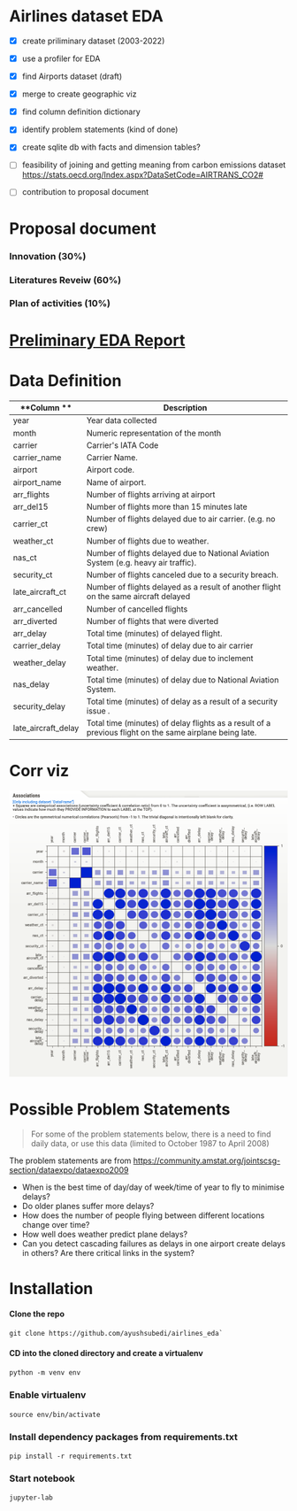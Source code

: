 # Airlines dataset EDA

- [x] create priliminary dataset (2003-2022)
- [x] use a profiler for EDA
- [x] find Airports dataset (draft)
- [x] merge to create geographic viz
- [x] find column definition dictionary
- [x] identify problem statements (kind of done)
- [x] create sqlite db with facts and dimension tables? 
- [ ] feasibility of joining and getting meaning from carbon emissions dataset https://stats.oecd.org/Index.aspx?DataSetCode=AIRTRANS_CO2#
- [ ] contribution to proposal document


# Proposal document

### Innovation (30%)

### Literatures Reveiw (60%)

### Plan of activities (10%)




# [Preliminary EDA Report](https://htmlpreview.github.io/?https://github.com/ayushsubedi/airlines_eda/blob/main/profiler_reports/eda_report_sweetviz.html)

# Data Definition
| **Column **         | **Description**                                                                                         |
|---------------------|---------------------------------------------------------------------------------------------------------|
| year                | Year data collected                                                                                     |
| month               | Numeric representation of the month                                                                     |
| carrier             | Carrier's IATA Code                                                                                     |
| carrier_name        | Carrier Name.                                                                                           |
| airport             | Airport code.                                                                                           |
| airport_name        | Name of airport.                                                                                        |
| arr_flights         | Number of flights arriving at airport                                                                   |
| arr_del15           | Number of flights more than 15 minutes late                                                             |
| carrier_ct          | Number of flights delayed due to air carrier. (e.g. no crew)                                            |
| weather_ct          | Number of flights due to weather.                                                                       |
| nas_ct              | Number of flights delayed due to National Aviation System (e.g. heavy air traffic).                     |
| security_ct         | Number of flights canceled due to a security breach.                                                    |
| late_aircraft_ct    | Number of flights delayed as a result of another flight on the same aircraft delayed                    |
| arr_cancelled       | Number of cancelled flights                                                                             |
| arr_diverted        | Number of flights that were diverted                                                                    |
| arr_delay           | Total time (minutes) of delayed flight.                                                                 |
| carrier_delay       | Total time (minutes) of delay due to air carrier                                                        |
| weather_delay       | Total time (minutes) of delay due to inclement weather.                                                 |
| nas_delay           | Total time (minutes) of delay due to National Aviation System.                                          |
| security_delay      | Total time (minutes) of delay as a result of a security issue .                                         |
| late_aircraft_delay | Total time (minutes) of delay flights as a result of a previous flight on the same airplane being late. |

# Corr viz

![](assets/corr.png)



# Possible Problem Statements
> For some of the problem statements below, there is a need to find daily data, or use this data (limited to October 1987 to April 2008)

The problem statements are from https://community.amstat.org/jointscsg-section/dataexpo/dataexpo2009

- When is the best time of day/day of week/time of year to fly to minimise delays?
- Do older planes suffer more delays?
- How does the number of people flying between different locations change over time?
- How well does weather predict plane delays?
- Can you detect cascading failures as delays in one airport create delays in others? Are there critical links in the system?

# Installation

#### Clone the repo

```
git clone https://github.com/ayushsubedi/airlines_eda`
```

#### CD into the cloned directory and create a virtualenv

```
python -m venv env
```

### Enable virtualenv

```
source env/bin/activate
```

### Install dependency packages from requirements.txt

```
pip install -r requirements.txt
```

### Start notebook

```
jupyter-lab
```
